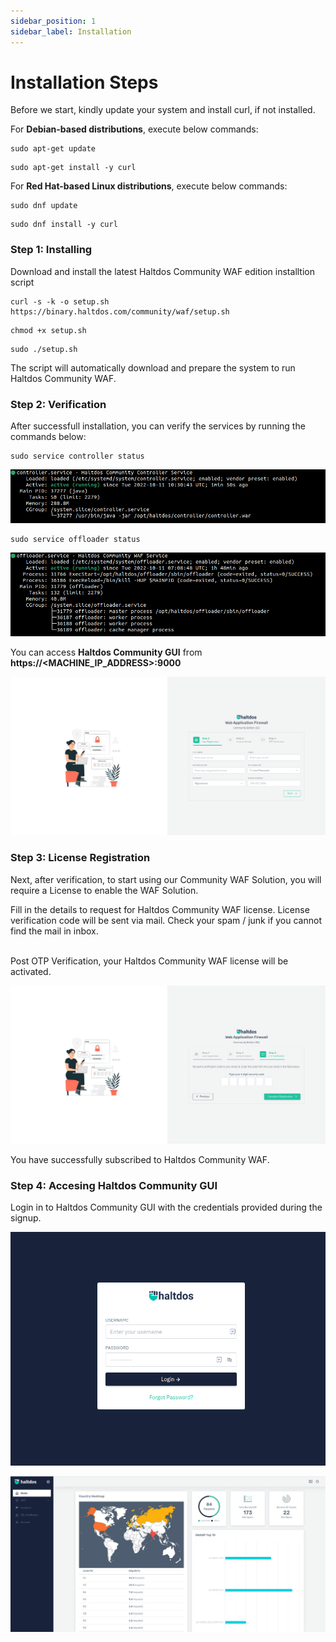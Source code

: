 ```yaml
---
sidebar_position: 1
sidebar_label: Installation
---
```


# Installation Steps

Before we start, kindly update your system and install curl, if not installed.

For **Debian-based distributions**, execute below commands:

```
sudo apt-get update
```
```
sudo apt-get install -y curl
```
For **Red Hat-based Linux distributions**, execute below commands:

```
sudo dnf update
```
```
sudo dnf install -y curl
```

### Step 1: Installing 

Download and install the latest Haltdos Community WAF edition installtion script

```
curl -s -k -o setup.sh https://binary.haltdos.com/community/waf/setup.sh
```

```
chmod +x setup.sh
```

```
sudo ./setup.sh
```

The script will automatically download and prepare the system to run Haltdos Community WAF.

### Step 2: Verification

After successfull installation, you can verify the services by running the commands below:

```
sudo service controller status
```

![haltdos](/img/ce-waf/docs/status/controller.png)


```
sudo service offloader status
```

![haltdos](/img/ce-waf/docs/status/offloader.png)

You can access **Haltdos Community GUI** from **https://<MACHINE_IP_ADDRESS>:9000**

![haltdos](/img/ce-waf/docs/setup/setup.png)  


### Step 3: License Registration

Next, after verification, to start using our Community WAF Solution, you will require a License to enable the WAF Solution.

Fill in the details to request for Haltdos Community WAF license. License verification code will be sent via mail. Check your spam / junk if you cannot find the mail in inbox.

<br />
Post OTP Verification, your Haltdos Community WAF license will be activated.


![signup](/img/ce-waf/docs/setup/otp.png)

You have successfully subscribed to Haltdos Community WAF.

### Step 4: Accesing Haltdos Community GUI

Login in to Haltdos Community GUI with the credentials provided during the signup.

![login](/img/ce-waf/docs/setup/login.png)

![overview](/img/ce-waf/docs/setup/overview.jpeg)
